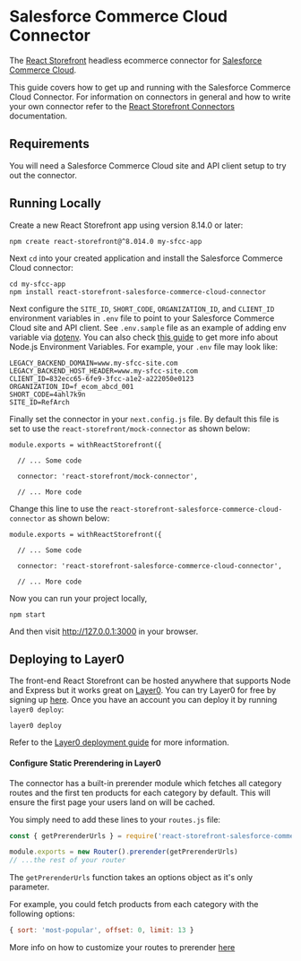 # Salesforce Commerce Cloud Connector

The [React Storefront](https://github.com/storefront-foundation/react-storefront) headless ecommerce connector for [Salesforce Commerce Cloud](https://www.salesforce.com/products/commerce-cloud/overview/).

This guide covers how to get up and running with the Salesforce Commerce Cloud Connector. For information on connectors in general and how to write your own connector refer to the [React Storefront Connectors](https://docs.reactstorefront.io/guides/connectors) documentation.

## Requirements

You will need a Salesforce Commerce Cloud site and API client setup to try out the connector.

## Running Locally

Create a new React Storefront app using version 8.14.0 or later:

```
npm create react-storefront@^8.014.0 my-sfcc-app
```

Next `cd` into your created application and install the Salesforce Commerce Cloud connector:

```
cd my-sfcc-app
npm install react-storefront-salesforce-commerce-cloud-connector
```

Next configure the `SITE_ID`, `SHORT_CODE`, `ORGANIZATION_ID`, and `CLIENT_ID` environment variables in `.env` file to point to your Salesforce Commerce Cloud site and API client. See `.env.sample` file as an example of adding env variable via [dotenv](https://www.npmjs.com/package/dotenv). You can also check [this guide](https://www.twilio.com/blog/working-with-environment-variables-in-node-js-html) to get more info about Node.js Environment Variables. For example, your `.env` file may look like:

```
LEGACY_BACKEND_DOMAIN=www.my-sfcc-site.com
LEGACY_BACKEND_HOST_HEADER=www.my-sfcc-site.com
CLIENT_ID=832ecc65-6fe9-3fcc-a1e2-a222050e0123
ORGANIZATION_ID=f_ecom_abcd_001
SHORT_CODE=4ahl7k9n
SITE_ID=RefArch
```

Finally set the connector in your `next.config.js` file. By default this file is set to use the `react-storefront/mock-connector` as shown below:

```
module.exports = withReactStorefront({

  // ... Some code

  connector: 'react-storefront/mock-connector',

  // ... More code
```

Change this line to use the `react-storefront-salesforce-commerce-cloud-connector` as shown below:

```
module.exports = withReactStorefront({

  // ... Some code

  connector: 'react-storefront-salesforce-commerce-cloud-connector',

  // ... More code
```

Now you can run your project locally,

```
npm start
```

And then visit http://127.0.0.1:3000 in your browser.

## Deploying to Layer0

The front-end React Storefront can be hosted anywhere that supports Node and Express but it works great on [Layer0](https://www.layer0.co/). You can try Layer0 for free by signing up [here](https://app.layer0.co/signup). Once you have an account you can deploy it by running `layer0 deploy`:

```
layer0 deploy
```

Refer to the [Layer0 deployment guide](https://docs.layer0.co/guides/deploying) for more information.

#### Configure Static Prerendering in Layer0

The connector has a built-in prerender module which fetches all category routes and the first ten products for each category by default. This will ensure the first page your users land on will be cached.

You simply need to add these lines to your `routes.js` file:

```js
const { getPrerenderUrls } = require('react-storefront-salesforce-commerce-cloud-connector')

module.exports = new Router().prerender(getPrerenderUrls)
// ...the rest of your router
```

The `getPrerenderUrls` function takes an options object as it's only parameter.

For example, you could fetch products from each category with the following options:

```js
{ sort: 'most-popular', offset: 0, limit: 13 }
```

More info on how to customize your routes to prerender [here](https://docs.layer0.co/guides/static_prerendering)
